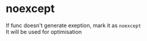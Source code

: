 noexcept
========
  
If func doesn't generate exeption, mark it as `noexcept`  
It will be used for optimisation  